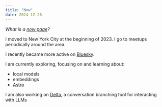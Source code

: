 ```yaml
---
title: "Now"
date: 2024-12-26
---
```


_What is a [now page](https://nownownow.com/about)?_

I moved to New York City at the beginning of 2023.
I go to meetups periodically around the area.

I recently became more active on [Bluesky](https://bsky.app/profile/danielcorin.com).

I am currently exploring, focusing on and learning about:

- local models
- embeddings
- [Astro](https://astro.build/)

I am also working on [Delta](https://gist.github.com/danielcorin/fa87f57345d761ab276cbc82c8601171), a conversation branching tool for interacting with LLMs
